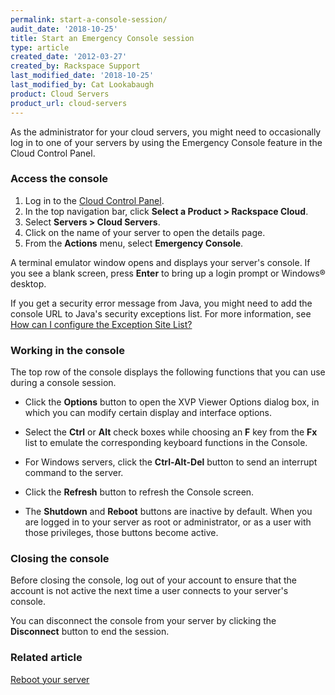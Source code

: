 ```yaml
---
permalink: start-a-console-session/
audit_date: '2018-10-25'
title: Start an Emergency Console session
type: article
created_date: '2012-03-27'
created_by: Rackspace Support
last_modified_date: '2018-10-25'
last_modified_by: Cat Lookabaugh
product: Cloud Servers
product_url: cloud-servers
---
```


As the administrator for your cloud servers, you might need to occasionally log in to one of your servers by using the Emergency Console feature in the Cloud Control Panel.

### Access the console

1.  Log in to the [Cloud Control Panel](https://login.rackspace.com).
2.  In the top navigation bar, click **Select a Product > Rackspace Cloud**.
3.  Select **Servers > Cloud Servers**.
4.  Click on the name of your server to open the details page.
5.  From the **Actions** menu, select **Emergency Console**.

A terminal emulator window opens and displays your server's console. If you see
a blank screen, press **Enter** to bring up a login prompt or Windows&reg; desktop.

If you get a security error message from Java, you might need to add the console
URL to Java's security exceptions list.  For more information, see
[How can I configure the Exception Site List?](http://java.com/en/download/faq/exception_sitelist.xml)

### Working in the console

The top row of the console displays the following functions that you can use
during a console session.

- Click the **Options** button to open the XVP Viewer Options dialog box, in
which you can modify certain display and interface options.

- Select the **Ctrl** or **Alt** check boxes while choosing an **F** key from
the **Fx** list to emulate the corresponding keyboard functions in the Console.

- For Windows servers, click the **Ctrl-Alt-Del** button to send an interrupt
command to the server.

- Click the **Refresh** button to refresh the Console screen.

- The **Shutdown** and **Reboot** buttons are inactive by default. When you are
logged in to your server as root or administrator, or as a user with those
privileges, those buttons become active.

### Closing the console

Before closing the console, log out of your account to ensure that the account
is not active the next time a user connects to your server's console.

You can disconnect the console from your server by clicking the **Disconnect**
button to end the session.

### Related article

[Reboot your server](/how-to/reboot-your-server)
